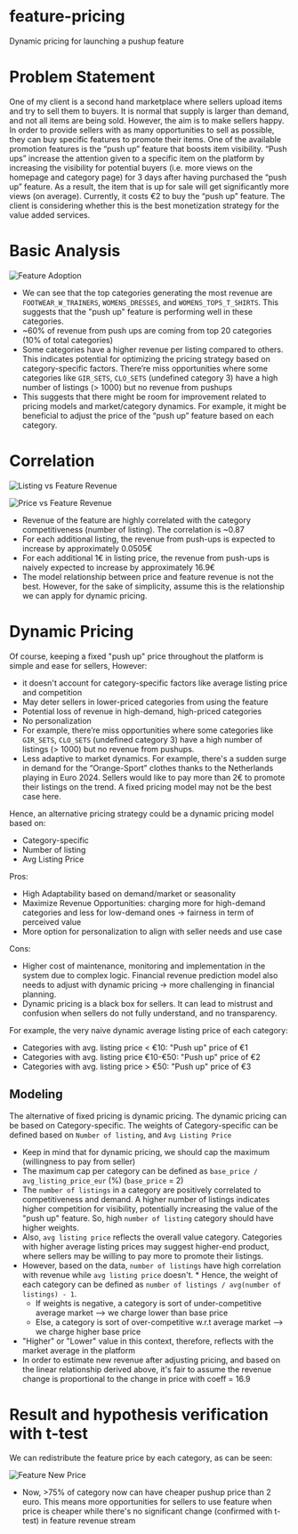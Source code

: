 # feature-pricing
Dynamic pricing for launching a pushup feature

# Problem Statement
One of my client is a second hand marketplace where sellers upload items and try to sell them to buyers. It is normal that supply is larger than demand, and not all items are being sold. However, the aim is to make sellers happy. In order to provide sellers with as many opportunities to sell as possible, they can buy specific features to promote their items. One of the available promotion features is the “push up” feature that boosts item visibility.
“Push ups” increase the attention given to a specific item on the platform by increasing the visibility for potential buyers (i.e. more views on the homepage and category page) for 3 days after having purchased the “push up” feature. As a result, the item that is up for sale will get significantly more views (on average). Currently, it costs €2 to buy the “push up” feature. The client is considering whether this is the best monetization strategy for the value added services.

# Basic Analysis

![Feature Adoption](./img/top_30_feature_adoption.png)
* We can see that the top categories generating the most revenue are `FOOTWEAR_W_TRAINERS`, `WOMENS_DRESSES`, and `WOMENS_TOPS_T_SHIRTS`. This suggests that the "push up" feature is performing well in these categories.
* ~60% of revenue from push ups are coming from top 20 categories (10% of total categories)
* Some categories have a higher revenue per listing compared to others. This indicates potential for optimizing the pricing strategy based on category-specific factors. There’re miss opportunities where some categories like `GIR_SETS`, `CLO_SETS` (undefined category 3) have a high number of listings (> 1000) but no revenue from pushups
* This suggests that there might be room for improvement related to pricing models and market/category dynamics. For example, it might be beneficial to adjust the price of the “push up” feature based on each category.


# Correlation
![Listing vs Feature Revenue](./img/listing_vs_feature_revenue.png)

![Price vs Feature Revenue](./img/price_vs_feature_revenue.png)

* Revenue of the feature are highly correlated with the category competitiveness (number of listing). The correlation is ~0.87
* For each additional listing, the revenue from push-ups is expected to increase by approximately 0.0505€
* For each additional 1€ in listing price, the revenue from push-ups is naively expected to increase by approximately 16.9€ 
* The model relationship between price and feature revenue is not the best. However, for the sake of simplicity, assume this is the relationship we can apply for dynamic pricing.

# Dynamic Pricing

Of course, keeping a fixed "push up" price throughout the platform is simple and ease for sellers, However:
* it doesn't account for category-specific factors like average listing price and competition
* May deter sellers in lower-priced categories from using the feature
* Potential loss of revenue in high-demand, high-priced categories
* No personalization
* For example, there’re miss opportunities where some categories like `GIR_SETS`, `CLO_SETS` (undefined category 3) have a high number of listings (> 1000) but no revenue from
pushups.
* Less adaptive to market dynamics. For example, there's a sudden surge in demand for the “Orange-Sport” clothes thanks to the Netherlands playing in Euro 2024. Sellers would like to pay more than 2€ to promote their listings on the trend. A fixed pricing model may not be the best case here.

Hence, an alternative pricing strategy could be a dynamic pricing model based on:
* Category-specific
* Number of listing
* Avg Listing Price

Pros:
* High Adaptability based on demand/market or seasonality
* Maximize Revenue Opportunities: charging more for high-demand categories and less for low-demand ones → fairness in term of perceived value
* More option for personalization to align with seller needs and use case

Cons:
* Higher cost of maintenance, monitoring and implementation in the system due to complex logic. Financial revenue prediction model also needs to adjust with dynamic pricing → more challenging in financial planning.
* Dynamic pricing is a black box for sellers. It can lead to mistrust and confusion when sellers do not fully understand, and no transparency.

For example, the very naive dynamic average listing price of each category:

* Categories with avg. listing price < €10: "Push up" price of €1
* Categories with avg. listing price €10-€50: "Push up" price of €2
* Categories with avg. listing price > €50: "Push up" price of €3

## Modeling
The alternative of fixed pricing is dynamic pricing. The dynamic pricing can be based on Category-specific. The weights of Category-specific can be defined based on `Number of listing`, and `Avg Listing Price`

* Keep in mind that for dynamic pricing, we should cap the maximum (willingness to pay from seller)
* The maximum cap per category can be defined as `base_price / avg_listing_price_eur` (%) (`base_price` = 2)
* The `number of listings` in a category are positively correlated to competitiveness and demand. A higher number of listings indicates higher competition for visibility, potentially increasing the value of the "push up" feature. So, high `number of listing` category should have higher weights.
* Also, `avg listing price` reflects the overall value category. Categories with higher average listing prices may suggest higher-end product, where sellers may be willing to pay more to promote their listings.
* However, based on the data, `number of listings` have high correlation with revenue while `avg listing price` doesn't. * Hence, the weight of each category can be defined as `number of listings / avg(number of listings) - 1`.
     - If weights is negative, a category is sort of under-competitive average market --> we charge lower than base price
     - Else, a category is sort of over-competitive w.r.t average market --> we charge higher base price
* "Higher" or "Lower" value in this context, therefore, reflects with the market average in the platform
* In order to estimate new revenue after adjusting pricing, and based on the linear relationship derived above, it's fair to assume the revenue change is proportional to the change in price with coeff = 16.9

# Result and hypothesis verification with t-test
We can redistribute the feature price by each category, as can be seen:

![Feature New Price](./img/Feature_New_Price.png)

* Now, >75% of category now can have cheaper pushup price than 2 euro. This means more opportunities for sellers to use feature when price is cheaper while there's no significant change (confirmed with t-test) in feature revenue stream

